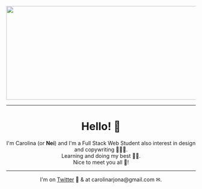<p align="center">
  <img width="750" height="250" src="https://pbs.twimg.com/profile_banners/91145958/1614293935/1500x500">
</p>
<hr>
<h1 align="center">Hello! 🌱</h1>
<p align="center">
    I'm Carolina (or <strong>Nei</strong>) and I'm a Full Stack Web Student also interest in design and copywriting 👩🏻‍💻.
    <br>Learning and doing my best 💪🏻.
    <br>Nice to meet you all 💛!
</p>
<hr>
<p align="center">
  I'm on <a href="https://twitter.com/itsanei">Twitter</a> 🐤 & at carolinarjona@gmail.com ✉.
